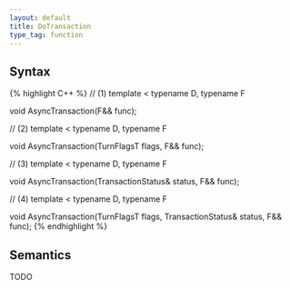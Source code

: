 ```yaml
---
layout: default
title: DoTransaction
type_tag: function
---
```

## Syntax
{% highlight C++ %}
// (1)
template
<
    typename D,
    typename F
>
void AsyncTransaction(F&& func);

// (2)
template
<
    typename D,
    typename F
>
void AsyncTransaction(TurnFlagsT flags, F&& func);

// (3)
template
<
    typename D,
    typename F
>
void AsyncTransaction(TransactionStatus& status, F&& func);

// (4)
template
<
    typename D,
    typename F
>
void AsyncTransaction(TurnFlagsT flags, TransactionStatus& status, F&& func);
{% endhighlight %}

## Semantics
TODO